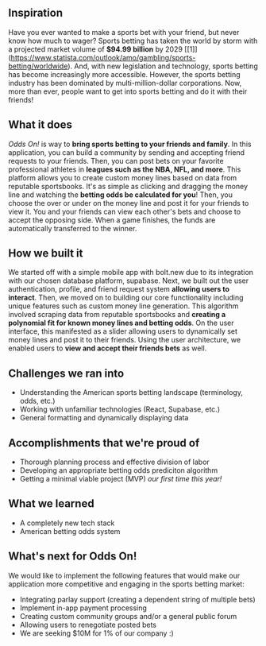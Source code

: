 ## Inspiration
Have you ever wanted to make a sports bet with your friend, but never know how much to wager? Sports betting has taken the world by storm with a projected market volume of **$94.99 billion** by 2029 [[1]] (https://www.statista.com/outlook/amo/gambling/sports-betting/worldwide). And, with new legislation and technology, sports betting has become increasingly more accessible. However, the sports betting industry has been dominated by multi-million-dollar corporations. Now, more than ever, people want to get into sports betting and do it with their friends!
## What it does
_Odds On!_ is way to **bring sports betting to your friends and family**. In this application, you can build a community by sending and accepting friend requests to your friends. Then, you can post bets on your favorite professional athletes in **leagues such as the NBA, NFL, and more**. This platform allows you to create custom money lines based on data from reputable sportsbooks. It's as simple as clicking and dragging the money line and watching the **betting odds be calculated for you**! Then, you choose the over or under on the money line and post it for your friends to view it. You and your friends can view each other's bets and choose to accept the opposing side. When a game finishes, the funds are automatically transferred to the winner.
## How we built it
We started off with a simple mobile app with bolt.new due to its integration with our chosen database platform, supabase. Next, we built out the user authentication, profile, and friend request system **allowing users to interact**. Then, we moved on to building our core functionality including unique features such as custom money line generation. This algorithm involved scraping data from reputable sportsbooks and **creating a polynomial fit for known money lines and betting odds**. On the user interface, this manifested as a slider allowing users to dynamically set money lines and post it to their friends. Using the user architecture, we enabled users to **view and accept their friends bets** as well.
## Challenges we ran into
- Understanding the American sports betting landscape (terminology, odds, etc.)
- Working with unfamiliar technologies (React, Supabase, etc.)
- General formatting and dynamically displaying data

## Accomplishments that we're proud of
- Thorough planning process and effective division of labor
-  Developing an appropriate betting odds prediciton algorithm
- Getting a minimal viable project (MVP) _our first time this year!_

## What we learned
- A completely new tech stack
- American betting odds system

## What's next for Odds On!
We would like to implement the following features that would make our application more competitive and engaging in the sports betting market:
- Integrating parlay support (creating a dependent string of multiple bets)
- Implement in-app payment processing
- Creating custom community groups and/or a general public forum
- Allowing users to renegotiate posted bets
- We are seeking $10M for 1% of our company :)
